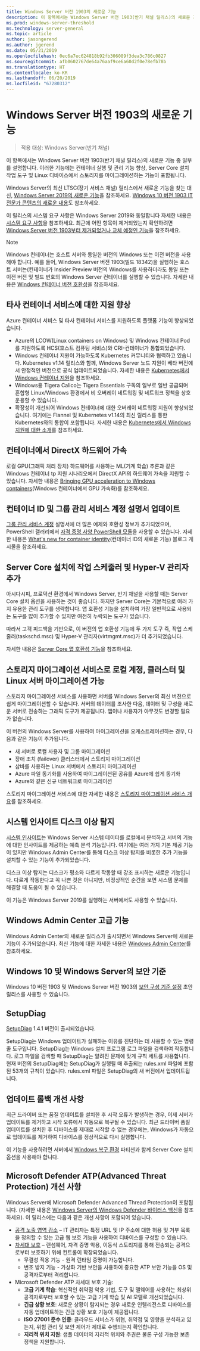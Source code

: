```yaml
---
title: Windows Server 버전 1903의 새로운 기능
description: 이 항목에서는 Windows Server 버전 1903(반기 채널 릴리스)의 새로운 기능 중 일부를 설명합니다.
ms.prod: windows-server-threshold
ms.technology: server-general
ms.topic: article
author: jasongerend
ms.author: jgerend
ms.date: 05/21/2019
ms.openlocfilehash: 0ec6a7ec624818b92fb306089f3dea3c786c0827
ms.sourcegitcommit: afb0602767de64a76aaf9ce6a60d2f0e78efb78b
ms.translationtype: HT
ms.contentlocale: ko-KR
ms.lasthandoff: 06/20/2019
ms.locfileid: "67280312"
---
```

# <a name="whats-new-in-windows-server-version-1903"></a>Windows Server 버전 1903의 새로운 기능

>적용 대상: Windows Server(반기 채널)

이 항목에서는 Windows Server 버전 1903(반기 채널 릴리스)의 새로운 기능 중 일부를 설명합니다. 이러한 기능에는 컨테이너 실행 및 관리 기능 향상, Server Core 설치 작업 도구 및 Linux 디바이스에서 스토리지를 마이그레이션하는 기능이 포함됩니다.

Windows Server의 최신 LTSC(장기 서비스 채널) 릴리스에서 새로운 기능을 찾는 대신, [Windows Server 2019의 새로운 기능](../get-started-19/whats-new-19.md)을 참조하세요. [Windows 10 버전 1903 IT 전문가 콘텐츠의 새로운 내용](https://docs.microsoft.com/windows/whats-new/whats-new-windows-10-version-1903)도 참조하세요.

이 릴리스의 시스템 요구 사항은 Windows Server 2019와 동일합니다 자세한 내용은 [시스템 요구 사항](../get-started-19/sys-reqs-19.md)을 참조하세요. 최근에 어떤 항목이 제거되었는지 확인하려면 [Windows Server 버전 1903부터 제거되었거나 교체 예정인 기능](../get-started-19/removed-features-1903.md)을 참조하세요.

> [!NOTE]
> Windows 컨테이너는 호스트 서버와 동일한 버전의 Windows 또는 이전 버전을 사용해야 합니다.  예를 들어, Windows Server 버전 1903(빌드 18342)을 실행하는 호스트 서버는(컨테이너가 Insider Preview 버전의 Windows를 사용하더라도 동일 또는 이전 버전 및 빌드 번호의 Windows Server 컨테이너를 실행할 수 있습니다. 자세한 내용은 [Windows 컨테이너 버전 호환성](https://docs.microsoft.com/virtualization/windowscontainers/deploy-containers/version-compatibility)을 참조하세요.

## <a name="enhanced-support-for-non-microsoft-container-services"></a>타사 컨테이너 서비스에 대한 지원 향상

Azure 컨테이너 서비스 및 타사 컨테이너 서비스를 지원하도록 플랫폼 기능이 향상되었습니다.

- Azure의 LCOW(Linux containers on Windows) 및 Windows 컨테이너 Pod를 지원하도록 HCS(호스트 컴퓨팅 서비스)와 CRI-컨테이너가 통합되었습니다.
- Windows 컨테이너 지원이 가능하도록 Kubernetes 커뮤니티와 협력하고 있습니다. Kubernetes v1.14 릴리스와 함께, Windows Server 노드 지원이 베타 버전에서 안정적인 버전으로 공식 업데이트되었습니다. 자세한 내용은 [Kubernetes에서 Windows 컨테이너 지원](https://cloudblogs.microsoft.com/opensource/2019/03/25/windows-server-containers-now-supported-kubernetes/)을 참조하세요.
- Windows용 Tigera Calico는 Tigera Essentials 구독의 일부로 일반 공급되며 혼합형 Linux/Windows 환경에서 비 오버레이 네트워킹 및 네트워크 정책을 상호 운용할 수 있습니다.
- 확장성이 개선되어 Windows 컨테이너에 대한 오버레이 네트워킹 지원이 향상되었습니다. 여기에는 Flannel 및 Kubernetes v1.14의 최신 릴리스를 통한 Kubernetes와의 통합이 포함됩니다. 자세한 내용은 [Kubernetes에서 Windows 지원에 대한 소개](https://kubernetes.io/docs/setup/windows/)를 참조하세요.

## <a name="directx-hardware-acceleration-in-containers"></a>컨테이너에서 DirectX 하드웨어 가속

로컬 GPU(그래픽 처리 장치) 하드웨어를 사용하는 ML(기계 학습) 추론과 같은 Windows 컨테이너 tp 지원 시나리오에서 DirectX API의 하드웨어 가속을 지원할 수 있습니다. 자세한 내용은 [Bringing GPU acceleration to Windows containers](https://techcommunity.microsoft.com/t5/Containers/Bringing-GPU-acceleration-to-Windows-containers/ba-p/393939)(Windows 컨테이너에서 GPU 가속화)를 참조하세요.

## <a name="updated-container-identity-and-group-managed-service-account-documentation"></a>컨테이너 ID 및 그룹 관리 서비스 계정 설명서 업데이트

[그룹 관리 서비스 계정](https://docs.microsoft.com/virtualization/windowscontainers/manage-containers/manage-serviceaccounts) 설명서에 더 많은 예제와 호환성 정보가 추가되었으며, PowerShell 갤러리에서 [자격 증명 사양 PowerShell 모듈](https://www.powershellgallery.com/packages/CredentialSpec)을 사용할 수 있습니다. 자세한 내용은 [What's new for container identity](https://techcommunity.microsoft.com/t5/Containers/What-s-new-for-container-identity/ba-p/389151)(컨테이너 ID의 새로운 기능) 블로그 게시물을 참조하세요.

## <a name="add-task-scheduler-and-hyper-v-manager-to-server-core-installations"></a>Server Core 설치에 작업 스케줄러 및 Hyper-V 관리자 추가

아시다시피, 프로덕션 환경에서 Windows Server, 반기 채널을 사용할 때는 Server Core 설치 옵션을 사용하는 것이 좋습니다. 하지만 Server Core는 기본적으로 여러 가지 유용한 관리 도구를 생략합니다. 앱 호환성 기능을 설치하여 가장 일반적으로 사용되는 도구를 많이 추가할 수 있지만 여전히 누락되는 도구가 있습니다.

따라서 고객 피드백을 기반으로, 이 버전의 앱 호환성 기능에 두 가지 도구 즉, 작업 스케줄러(taskschd.msc) 및 Hyper-V 관리자(virtmgmt.msc)가 더 추가되었습니다.

자세한 내용은 [Server Core 앱 호환성 기능](../get-started-19/install-fod-19.md)을 참조하세요.

## <a name="storage-migration-service-now-migrates-local-accounts-clusters-and-linux-servers"></a>스토리지 마이그레이션 서비스로 로컬 계정, 클러스터 및 Linux 서버 마이그레이션 가능

스토리지 마이그레이션 서비스를 사용하면 서버를 Windows Server의 최신 버전으로 쉽게 마이그레이션할 수 있습니다. 서버의 데이터를 조사한 다음, 데이터 및 구성을 새로운 서버로 전송하는 그래픽 도구가 제공됩니다. 앱이나 사용자가 아무것도 변경할 필요가 없습니다.

이 버전의 Windows Server를 사용하여 마이그레이션을 오케스트레이션하는 경우, 다음과 같은 기능이 추가됩니다.

- 새 서버로 로컬 사용자 및 그룹 마이그레이션
- 장애 조치 (failover) 클러스터에서 스토리지 마이그레이션
- 삼바를 사용하는 Linux 서버에서 스토리지 마이그레이션
- Azure 파일 동기화를 사용하여 마이그레이션된 공유를 Azure에 쉽게 동기화
- Azure와 같은 신규 네트워크로 마이그레이션

스토리지 마이그레이션 서비스에 대한 자세한 내용은 [스토리지 마이그레이션 서비스 개요](../storage/storage-migration-service/overview.md)를 참조하세요.

## <a name="system-insights-disk-anomaly-detection"></a>시스템 인사이트 디스크 이상 탐지

[시스템 인사이트](../manage/system-insights/overview.md)는 Windows Server 시스템 데이터를 로컬에서 분석하고 서버의 기능에 대한 인사이트를 제공하는 예측 분석 기능입니다. 여기에는 여러 가지 기본 제공 기능이 있지만 Windows Admin Center를 통해 디스크 이상 탐지를 비롯한 추가 기능을 설치할 수 있는 기능이 추가되었습니다.

디스크 이상 탐지는 디스크가 평소와 다르게 작동할 때 강조 표시하는 새로운 기능입니다.  다르게 작동한다고 꼭 나쁜 것은 아니지만, 비정상적인 순간을 보면 시스템 문제를 해결할 때 도움이 될 수 있습니다.

이 기능은 Windows Server 2019를 실행하는 서버에서도 사용할 수 있습니다.

## <a name="windows-admin-center-enhancements"></a>Windows Admin Center 고급 기능

Windows Admin Center의 새로운 릴리스가 출시되면서 Windows Server에 새로운 기능이 추가되었습니다. 최신 기능에 대한 자세한 내용은 [Windows Admin Center](../manage/windows-admin-center/understand/windows-admin-center.md)를 참조하세요.

## <a name="security-baseline-for-windows-10-and-windows-server"></a>Windows 10 및 Windows Server의 보안 기준

Windows 10 버전 1903 및 Windows Server 버전 1903의 [보안 구성 기준 설정](https://blogs.technet.microsoft.com/secguide/2019/04/24/security-baseline-draft-for-windows-10-v1903-and-windows-server-v1903/) 초안 릴리스를 사용할 수 있습니다.

## <a name="setupdiag"></a>SetupDiag
[SetupDiag](https://docs.microsoft.com/windows/deployment/upgrade/setupdiag) 1.4.1 버전이 출시되었습니다.

SetupDiag는 Windows 업데이트가 실패하는 이유를 진단하는 데 사용할 수 있는 명령줄 도구입니다. SetupDiag는 Windows 설치 프로그램 로그 파일을 검색하여 작동합니다. 로그 파일을 검색할 때 SetupDiag는 알려진 문제에 맞게 규칙 세트를 사용합니다. 현재 버전의 SetupDiag에는 SetupDiag가 실행될 때 추출되는 rules.xml 파일에 포함된 53개의 규칙이 있습니다. rules.xml 파일은 SetupDiag의 새 버전에서 업데이트됩니다.

## <a name="update-rollback-improvements"></a>업데이트 롤백 개선 사항

최근 드라이버 또는 품질 업데이트를 설치한 후 시작 오류가 발생하는 경우, 이제 서버가 업데이트를 제거하고 시작 오류에서 자동으로 복구될 수 있습니다. 최근 드라이버 품질 업데이트를 설치한 후 디바이스를 제대로 시작할 수 없는 경우에는, Windows가 자동으로 업데이트를 제거하여 디바이스를 정상적으로 다시 실행합니다.

이 기능을 사용하려면 서버에서 [Windows 복구 환경](https://docs.microsoft.com/windows-hardware/manufacture/desktop/windows-recovery-environment--windows-re--technical-reference) 파티션과 함께 Server Core 설치 옵션을 사용해야 합니다.

## <a name="microsoft-defender-advanced-threat-protection-atp-improvements"></a>Microsoft Defender ATP(Advanced Threat Protection) 개선 사항

Windows Server에 Microsoft Defender Advanced Thread Protection이 포함됩니다. (자세한 내용은 [Windows Server의 Windows Defender 바이러스 백신](https://docs.microsoft.com/windows/security/threat-protection/windows-defender-antivirus/windows-defender-antivirus-on-windows-server-2016)을 참조하세요). 이 릴리스에는 다음과 같은 개선 사항이 포함되어 있습니다.

- [공격 노출 영역 감소](https://docs.microsoft.com/windows/security/threat-protection/windows-defender-atp/overview-attack-surface-reduction) – IT 관리자는 특정 URL 및 IP 주소에 대한 허용 및 거부 목록을 정의할 수 있는 고급 웹 보호 기능을 사용하여 디바이스를 구성할 수 있습니다.
- [차세대 보호](https://docs.microsoft.com/windows/security/threat-protection/windows-defender-antivirus/windows-defender-antivirus-in-windows-10) – 랜섬웨어, 자격 증명 악용, 이동식 스토리지를 통해 전송되는 공격으로부터 보호하기 위해 컨트롤이 확장되었습니다.
    - 무결성 적용 기능 - 원격 런타임 증명이 가능합니다.
    - 변조 방지 기능 - 가상화 기반 보안을 사용하여 중요한 ATP 보안 기능을 OS 및 공격자로부터 격리합니다.
- Microsoft Defender ATP 차세대 보호 기술:
    - **고급 기계 학습**: 혁신적인 취약점 악용 기법, 도구 및 맬웨어를 사용하는 최상위 공격자로부터 보호할 수 있는 고급 기계 학습 및 AI 모델로 개선되었습니다.
    - **긴급 상황 보호**: 새로운 상황이 탐지되는 경우 새로운 인텔리전스로 디바이스를 자동 업데이트하는 긴급 상황 보호 기능이 제공됩니다.
    - **ISO 27001 준수 인증**: 클라우드 서비스가 위협, 취약점 및 영향을 분석하고 있는지, 위험 관리 및 보안 제어가 제대로 수행되는지 확인합니다.
    - **지리적 위치 지원**: 샘플 데이터의 지리적 위치와 주권은 물론 구성 가능한 보존 정책을 지원합니다.